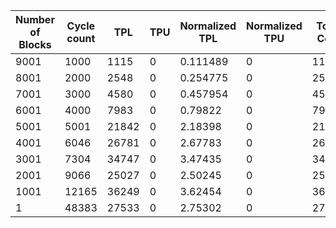 | Number of Blocks | Cycle count | TPL | TPU | Normalized TPL | Normalized TPU | Total Cost | Normalized Total Cost |
| - | - | - | - | - | - | - | - |
9001 |1000 | 1115 | 0 | 0.111489 | 0 | 1115 | 0.111489 |
8001 |2000 | 2548 | 0 | 0.254775 | 0 | 2548 | 0.254775 |
7001 |3000 | 4580 | 0 | 0.457954 | 0 | 4580 | 0.457954 |
6001 |4000 | 7983 | 0 | 0.79822 | 0 | 7983 | 0.79822 |
5001 |5001 | 21842 | 0 | 2.18398 | 0 | 21842 | 2.18398 |
4001 |6046 | 26781 | 0 | 2.67783 | 0 | 26781 | 2.67783 |
3001 |7304 | 34747 | 0 | 3.47435 | 0 | 34747 | 3.47435 |
2001 |9066 | 25027 | 0 | 2.50245 | 0 | 25027 | 2.50245 |
1001 |12165 | 36249 | 0 | 3.62454 | 0 | 36249 | 3.62454 |
1 |48383 | 27533 | 0 | 2.75302 | 0 | 27533 | 2.75302 |
